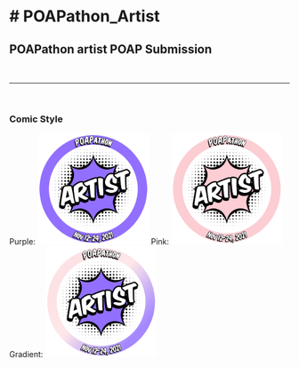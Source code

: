 <H1># POAPathon_Artist</H1>
<H2>POAPathon artist POAP Submission</H2>
<BR><HR><BR>
<H3>Comic Style</H3>
  
  Purple:
<img height="200" src="https://github.com/Boots86/POAPathon_Artist/blob/main/POAP_Artist_Purple.png">
  Pink:
<img height="200" src="https://github.com/Boots86/POAPathon_Artist/blob/main/POAP_Artist_Pink.png">
  Gradient:
<img height="200" src="https://github.com/Boots86/POAPathon_Artist/blob/main/POAP_Artist_Gradient.png">
